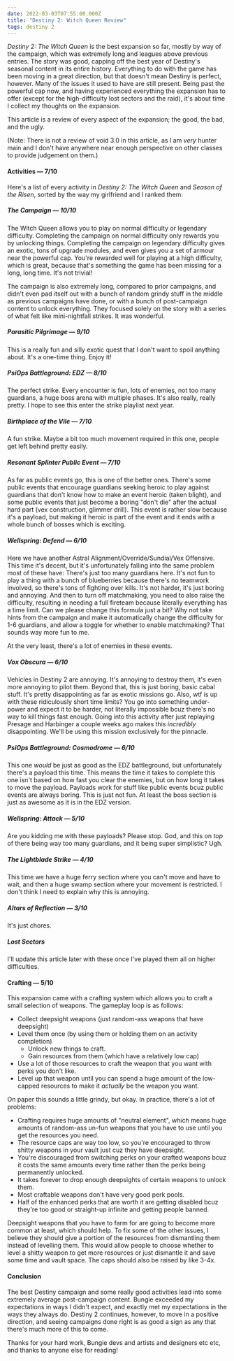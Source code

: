 ```yaml
---
date: 2022-03-03T07:55:00.000Z
title: "Destiny 2: Witch Queen Review"
tags: destiny 2
---
```


_Destiny 2: The Witch Queen_ is the best expansion so far, mostly by way of the campaign, which was extremely long and leagues above previous entries. The story was good, capping off the best year of Destiny's seasonal content in its entire history. Everything to do with the game has been moving in a great direction, but that doesn't mean Destiny is perfect, however. Many of the issues it used to have are still present. Being past the powerful cap now, and having experienced everything the expansion has to offer (except for the high-difficulty lost sectors and the raid), it's about time I collect my thoughts on the expansion. 

This article is a review of every aspect of the expansion; the good, the bad, and the ugly.

(Note: There is not a review of void 3.0 in this article, as I am *very* hunter main and I don't have anywhere near enough perspective on other classes to provide judgement on them.)

#### Activities — 7/10
Here's a list of every activity in _Destiny 2: The Witch Queen_ and _Season of the Risen_, sorted by the way my girlfriend and I ranked them:

##### The Campaign — 10/10
The Witch Queen allows you to play on normal difficulty or legendary difficulty. Completing the campaign on normal difficulty only rewards you by unlocking things. Completing the campaign on legendary difficulty gives an exotic, tons of upgrade modules, and even gives you a set of armour near the powerful cap. You're rewarded well for playing at a high difficulty, which is great, because that's something the game has been missing for a long, long time. It's not trivial!

The campaign is also extremely long, compared to prior campaigns, and didn't even pad itself out with a bunch of random grindy stuff in the middle as previous campaigns have done, or with a bunch of post-campaign content to unlock everything. They focused solely on the story with a series of what felt like mini-nightfall strikes. It was wonderful.

##### Parasitic Pilgrimage — 9/10
This is a really fun and silly exotic quest that I don't want to spoil anything about. It's a one-time thing. Enjoy it!

##### PsiOps Battleground: EDZ — 8/10
The perfect strike. Every encounter is fun, lots of enemies, not too many guardians, a huge boss arena with multiple phases. It's also really, really pretty. I hope to see this enter the strike playlist next year.

##### Birthplace of the Vile — 7/10
A fun strike. Maybe a bit too much movement required in this one, people get left behind pretty easily.

##### Resonant Splinter Public Event — 7/10
As far as public events go, this is one of the better ones. There's some public events that encourage guardians seeking heroic to play against guardians that don't know how to make an event heroic (taken blight), and some public events that just become a boring "don't die" after the actual hard part (vex construction, glimmer drill). This event is rather slow because it's a payload, but making it heroic is part of the event and it ends with a whole bunch of bosses which is exciting. 

##### Wellspring: Defend — 6/10
Here we have another Astral Alignment/Override/Sundial/Vex Offensive. This time it's decent, but it's unfortunately falling into the same problem most of these have: There's just too many guardians here. It's not fun to play a thing with a bunch of blueberries because there's no teamwork involved, so there's tons of fighting over kills. It's not harder, it's just boring and annoying. And then to turn off matchmaking, you need to also raise the difficulty, resulting in needing a full fireteam because literally everything has a time limit. Can we please change this formula just a bit? Why not take hints from the campaign and make it automatically change the difficulty for 1-6 guardians, and allow a toggle for whether to enable matchmaking? That sounds way more fun to me.

At the very least, there's a lot of enemies in these events.

##### Vox Obscura — 6/10
Vehicles in Destiny 2 are annoying. It's annoying to destroy them, it's even more annoying to pilot them. Beyond that, this is just boring, basic cabal stuff. It's pretty disappointing as far as exotic missions go. Also, wtf is up with these ridiculously short time limits? You go into something under-power and expect it to be harder, not literally impossible bcuz there's no way to kill things fast enough. Going into this activity after just replaying Presage and Harbinger a couple weeks ago makes this _incredibly_ disappointing. We'll be using this mission exclusively for the pinnacle.

##### PsiOps Battleground: Cosmodrome — 6/10
This one *would* be just as good as the EDZ battleground, but unfortunately there's a payload this time. This means the time it takes to complete this one isn't based on how fast you clear the enemies, but on how long it takes to move the payload. Payloads work for stuff like public events bcuz public events are always boring. This is just not fun. At least the boss section is just as awesome as it is in the EDZ version.

##### Wellspring: Attack — 5/10
Are you kidding me with these payloads? Please stop. God, and this on *top* of there being way too many guardians, and it being super simplistic? Ugh.

##### The Lightblade Strike — 4/10
This time we have a huge ferry section where you can't move and have to wait, and then a huge swamp section where your movement is restricted. I don't think I need to explain why this is annoying.

##### Altars of Reflection — 3/10
It's just chores.

##### Lost Sectors
I'll update this article later with these once I've played them all on higher difficulties.

#### Crafting — 5/10
This expansion came with a crafting system which allows you to craft a small selection of weapons. The gameplay loop is as follows:
- Collect deepsight weapons (just random-ass weapons that have deepsight)
- Level them once (by using them or holding them on an activity completion)
	- Unlock new things to craft.
	- Gain resources from them (which have a relatively low cap)
- Use a lot of those resources to craft the weapon that you want with perks you don't like.
- Level up that weapon until you can spend a huge amount of the low-capped resources to make it *actually* be the weapon you want.

On paper this sounds a little grindy, but okay. In practice, there's a lot of problems:
- Crafting requires huge amounts of "neutral element", which means huge amounts of random-ass un-fun weapons that you have to use until you get the resources you need.
- The resource caps are way too low, so you're encouraged to throw shitty weapons in your vault just cuz they have deepsight.
- You're discouraged from switching perks on your crafted weapons bcuz it costs the same amounts every time rather than the perks being permanently unlocked.
- It takes forever to drop enough deepsights of certain weapons to unlock them.
- Most craftable weapons don't have very good perk pools.
- Half of the enhanced perks that are worth it are getting disabled bcuz they're too good or straight-up infinite and getting people banned.

Deepsight weapons that you have to farm for are going to become more common at least, which should help. To fix some of the other issues, I believe they should give a portion of the resources from dismantling them instead of levelling them. This would allow people to choose whether to level a shitty weapon to get more resources or just dismantle it and save some time and vault space. The caps should also be raised by like 3-4x.

#### Conclusion
The best Destiny campaign and some really good activities lead into some extremely average post-campaign content. Bungie exceeded my expectations in ways I didn't expect, and exactly met my expectations in the ways they always do. Destiny 2 continues, however, to move in a positive direction, and seeing campaigns done right is as good a sign as any that there's much more of this to come.

Thanks for your hard work, Bungie devs and artists and designers etc etc, and thanks to anyone else for reading!
